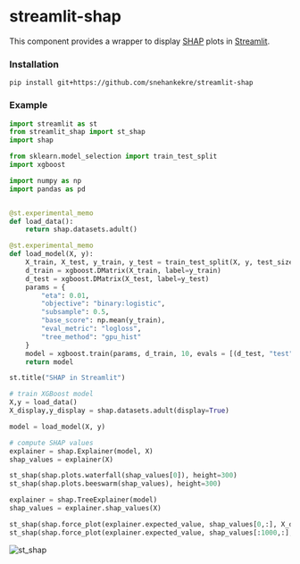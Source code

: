 # streamlit-shap

This component provides a wrapper to display [SHAP](https://github.com/slundberg/shap) plots in [Streamlit](https://streamlit.io/).

### Installation

`pip install git+https://github.com/snehankekre/streamlit-shap`


### Example

```python
import streamlit as st
from streamlit_shap import st_shap
import shap

from sklearn.model_selection import train_test_split
import xgboost

import numpy as np
import pandas as pd


@st.experimental_memo
def load_data():
    return shap.datasets.adult()

@st.experimental_memo
def load_model(X, y):
    X_train, X_test, y_train, y_test = train_test_split(X, y, test_size=0.2, random_state=7)
    d_train = xgboost.DMatrix(X_train, label=y_train)
    d_test = xgboost.DMatrix(X_test, label=y_test)
    params = {
        "eta": 0.01,
        "objective": "binary:logistic",
        "subsample": 0.5,
        "base_score": np.mean(y_train),
        "eval_metric": "logloss",
        "tree_method": "gpu_hist"
    }
    model = xgboost.train(params, d_train, 10, evals = [(d_test, "test")], verbose_eval=100, early_stopping_rounds=20)
    return model

st.title("SHAP in Streamlit")

# train XGBoost model
X,y = load_data()
X_display,y_display = shap.datasets.adult(display=True)

model = load_model(X, y)

# compute SHAP values
explainer = shap.Explainer(model, X)
shap_values = explainer(X)

st_shap(shap.plots.waterfall(shap_values[0]), height=300)
st_shap(shap.plots.beeswarm(shap_values), height=300)

explainer = shap.TreeExplainer(model)
shap_values = explainer.shap_values(X)

st_shap(shap.force_plot(explainer.expected_value, shap_values[0,:], X_display.iloc[0,:]), height=200, width=1000)
st_shap(shap.force_plot(explainer.expected_value, shap_values[:1000,:], X_display.iloc[:1000,:]), height=400, width=1000)

```

![st_shap](example.gif)